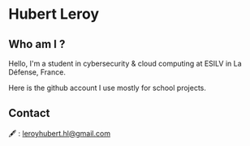 # Hubert Leroy

## Who am I ?

Hello, I'm a student in cybersecurity & cloud computing at ESILV in La Défense, France. 

Here is the github account I use mostly for school projects.

## Contact

🖋️ : leroyhubert.hl@gmail.com


<!---
Sbike/Sbike is a ✨ special ✨ repository because its `README.md` (this file) appears on your GitHub profile.
You can click the Preview link to take a look at your changes.
--->
